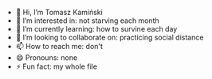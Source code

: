 - 👋 Hi, I’m Tomasz Kamiński
- 👀 I’m interested in: not starving each month
- 🌱 I’m currently learning: how to survine each day
- 💞️ I’m looking to collaborate on: practicing social distance
- 📫 How to reach me: don't
- 😄 Pronouns: none
- ⚡ Fun fact: my whole file

<!---
Tomasz-Kaminski-PG/Tomasz-Kaminski-PG is a ✨ special ✨ repository because its `README.md` (this file) appears on your GitHub profile.
You can click the Preview link to take a look at your changes.
--->
